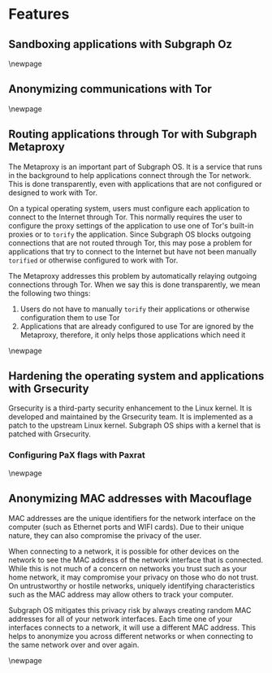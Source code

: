 # Features

## Sandboxing applications with Subgraph Oz

\newpage

## Anonymizing communications with Tor
\newpage

## Routing applications through Tor with Subgraph Metaproxy

The Metaproxy is an important part of Subgraph OS. It is a service that runs in 
the background to help applications connect through the Tor network. This is 
done transparently, even with applications that are not configured or designed
to work with Tor. 

On a typical operating system, users must configure each application to connect 
to the Internet through Tor. This normally requires the user to configure the 
proxy settings of the application to use one of Tor's built-in proxies or to 
`torify` the application. Since Subgraph OS blocks outgoing connections that are 
not routed through Tor, this may pose a problem for applications that try to 
connect to the Internet but have not been manually `torified` or otherwise 
configured to work with Tor.

The Metaproxy addresses this problem by automatically relaying outgoing
connections through Tor. When we say this is done transparently, we mean the
following two things:

1. Users do not have to manually `torify` their applications or otherwise
configuration them to use Tor
2. Applications that are already configured to use Tor are ignored by the 
Metaproxy, therefore, it only helps those applications which need it

\newpage

## Hardening the operating system and applications with Grsecurity

Grsecurity is a third-party security enhancement to the Linux kernel. It is 
developed and maintained by the Grsecurity team. It is implemented as a patch
to the upstream Linux kernel. Subgraph OS ships with a kernel that is patched
with Grsecurity.

### Configuring PaX flags with Paxrat

\newpage

## Anonymizing MAC addresses with Macouflage

MAC addresses are the unique identifiers for the network interface on the computer
(such as Ethernet ports and WIFI cards). Due to their unique nature, they can
also compromise the privacy of the user. 

When connecting to a network, it is possible for other devices on the network to 
see the MAC address of the network interface that is connected. While this is 
not much of a concern on networks you trust such as your home network, it may 
compromise your privacy on those who do not trust. On untrustworthy or hostile
networks, uniquely identifying characteristics such as the MAC address may
allow others to track your computer.

Subgraph OS mitigates this privacy risk by always creating random MAC 
addresses for all of your network interfaces. Each time one of your interfaces 
connects to a network, it will use a different MAC address. This helps to 
anonymize you across different networks or when connecting to the same network 
over and over again.

\newpage
